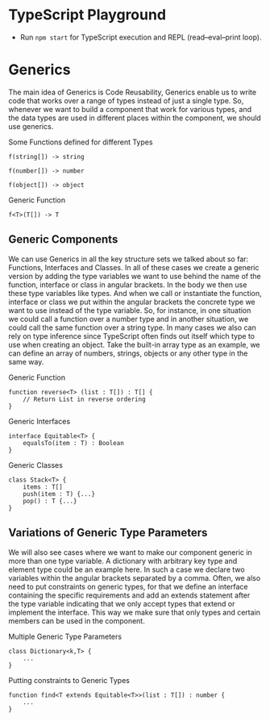 # TypeScript Playground

* Run `npm start` for TypeScript execution and REPL (read–eval–print loop).

# Generics
The main idea of Generics is Code Reusability, Generics enable us to write code that works over a range of types instead of just a single type. So, whenever we want to build a component that work for various types, and the data types are used in different places within the component, we should use generics.

Some Functions defined for different Types

    f(string[]) -> string

    f(number[]) -> number

    f(object[]) -> object

Generic Function

    f<T>(T[]) -> T

## Generic Components
We can use Generics in all the key structure sets we talked about so far: Functions, Interfaces and Classes. In all of these cases we create a generic version by adding the type variables we want to use behind the name of the function, interface or class in angular brackets. In the body we then use these type variables like types. And when we call or instantiate the function, interface or class we put within the angular brackets the concrete type we want to use instead of the type variable. So, for instance, in one situation we could call a function over a number type and in another situation, we could call the same function over a string type. In many cases we also can rely on type inference since TypeScript often finds out itself which type to use when creating an object. Take the built-in array type as an example, we can define an array of numbers, strings, objects or any other type in the same way.

Generic Function

    function reverse<T> (list : T[]) : T[] {
        // Return List in reverse ordering
    }

Generic Interfaces

    interface Equitable<T> {
        equalsTo(item : T) : Boolean
    }

Generic Classes

    class Stack<T> {
        items : T[]
        push(item : T) {...}
        pop() : T {...}
    }

## Variations of Generic Type Parameters
We will also see cases where we want to make our component generic in more than one type variable. A dictionary with arbitrary key type and element type could be an example here. In such a case we declare two variables within the angular brackets separated by a comma. Often, we also need to put constraints on generic types, for that we define an interface containing the specific requirements and add an extends statement after the type variable indicating that we only accept types that extend or implement the interface. This way we make sure that only types and certain members can be used in the component.

Multiple Generic Type Parameters

    class Dictionary<k,T> {
        ...
    }

Putting constraints to Generic Types

    function find<T extends Equitable<T>>(list : T[]) : number {
        ...
    }